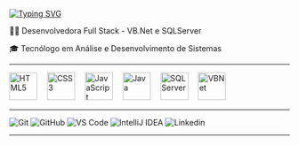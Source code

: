 <a href="https://git.io/typing-svg"><img src="https://readme-typing-svg.demolab.com?font=Fira+Code&size=30&pause=1000&width=435&lines=%3COi%2C+eu+sou+a+Alinne!+%2F%3E" alt="Typing SVG" /></a>

<p>  👩‍💻 Desenvolvedora Full Stack - VB.Net e SQLServer </p>
 <p>  🎓 Tecnólogo em Análise e Desenvolvimento de Sistemas </p>

---

<div align="left">
  <img src="https://cdn.jsdelivr.net/gh/devicons/devicon/icons/html5/html5-original.svg" height="50" alt="HTML5" />
  <img width="10"/>
  <img src="https://cdn.jsdelivr.net/gh/devicons/devicon/icons/css3/css3-original.svg" height="50" alt="CSS3" />
  <img width="10"/>
  <img src="https://cdn.jsdelivr.net/gh/devicons/devicon/icons/javascript/javascript-original.svg" height="50" alt="JavaScript" />
  <img width="10"/>
  <img src="https://cdn.jsdelivr.net/gh/devicons/devicon/icons/java/java-original.svg" height="50" alt="Java" />
  <img width="10"/>
  <img src="https://cdn.jsdelivr.net/gh/devicons/devicon@latest/icons/microsoftsqlserver/microsoftsqlserver-plain.svg" height="50" alt="SQLServer"/>
  <img width="10"/>
  <img src="https://cdn.jsdelivr.net/gh/devicons/devicon@latest/icons/visualbasic/visualbasic-original.svg" height="50" alt ="VBNet" />


---

<div align="left">
  <img src="https://img.shields.io/badge/Git-F05032?style=for-the-badge&logo=git&logoColor=white" alt="Git"/>
  <img src="https://img.shields.io/badge/GitHub-181717?style=for-the-badge&logo=github&logoColor=white" alt="GitHub"/>
  <img src="https://img.shields.io/badge/VS Code-007ACC?style=for-the-badge&logo=visualstudiocode&logoColor=white" alt="VS Code"/>
  <img src="https://img.shields.io/badge/IntelliJ IDEA-000000?style=for-the-badge&logo=intellijidea&logoColor=white" alt="IntelliJ IDEA"/>
   <img src="https://img.shields.io/badge/LinkedIn-0077B5?style=for-the-badge&logo=linkedin&logoColor=white" alt ="Linkedin"/>
</div>

---



